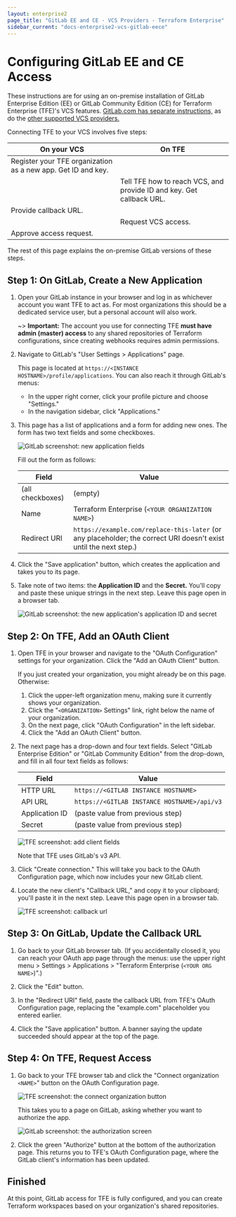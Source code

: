 ```yaml
---
layout: enterprise2
page_title: "GitLab EE and CE - VCS Providers - Terraform Enterprise"
sidebar_current: "docs-enterprise2-vcs-gitlab-eece"
---
```


# Configuring GitLab EE and CE Access

These instructions are for using an on-premise installation of GitLab Enterprise Edition (EE) or GitLab Community Edition (CE) for Terraform Enterprise (TFE)'s VCS features. [GitLab.com has separate instructions,](./gitlab-com.html) as do the [other supported VCS providers.](./index.html)

Connecting TFE to your VCS involves five steps:

On your VCS | On TFE
--|--
Register your TFE organization as a new app. Get ID and key. | &nbsp;
&nbsp; | Tell TFE how to reach VCS, and provide ID and key. Get callback URL.
Provide callback URL. | &nbsp;
&nbsp; | Request VCS access.
Approve access request. | &nbsp;

The rest of this page explains the on-premise GitLab versions of these steps.

## Step 1: On GitLab, Create a New Application

1. Open your GitLab instance in your browser and log in as whichever account you want TFE to act as. For most organizations this should be a dedicated service user, but a personal account will also work.

    ~> **Important:** The account you use for connecting TFE **must have admin (master) access** to any shared repositories of Terraform configurations, since creating webhooks requires admin permissions.

2. Navigate to GitLab's "User Settings > Applications" page.

    This page is located at `https://<INSTANCE HOSTNAME>/profile/applications`. You can also reach it through GitLab's menus:
    - In the upper right corner, click your profile picture and choose "Settings."
    - In the navigation sidebar, click "Applications."

3. This page has a list of applications and a form for adding new ones. The form has two text fields and some checkboxes.

    ![GitLab screenshot: new application fields](./images/gitlab-application-settings.png)

    Fill out the form as follows:

    Field            | Value
    -----------------|--------------------------------------------------
    (all checkboxes) | (empty)
    Name             | Terraform Enterprise (`<YOUR ORGANIZATION NAME>`)
    Redirect URI     | `https://example.com/replace-this-later` (or any placeholder; the correct URI doesn't exist until the next step.)

4. Click the "Save application" button, which creates the application and takes you to its page.

5. Take note of two items: the **Application ID** and the **Secret.** You'll copy and paste these unique strings in the next step. Leave this page open in a browser tab.

    ![GitLab screenshot: the new application's application ID and secret](./images/gitlab-application-created.png)

## Step 2: On TFE, Add an OAuth Client

1. Open TFE in your browser and navigate to the "OAuth Configuration" settings for your organization. Click the "Add an OAuth Client" button.

    If you just created your organization, you might already be on this page. Otherwise:

    1. Click the upper-left organization menu, making sure it currently shows your organization.
    1. Click the "`<ORGANIZATION>` Settings" link, right below the name of your organization.
    1. On the next page, click "OAuth Configuration" in the left sidebar.
    1. Click the "Add an OAuth Client" button.

2. The next page has a drop-down and four text fields. Select "GitLab Enterprise Edition" or "GitLab Community Edition" from the drop-down, and fill in all four text fields as follows:

    Field          | Value
    ---------------|--------------------------------------------
    HTTP URL       | `https://<GITLAB INSTANCE HOSTNAME>`
    API URL        | `https://<GITLAB INSTANCE HOSTNAME>/api/v3`
    Application ID | (paste value from previous step)
    Secret         | (paste value from previous step)

    ![TFE screenshot: add client fields](./images/gitlab-com-tfe-add-client-fields.png)

    Note that TFE uses GitLab's v3 API.

3. Click "Create connection." This will take you back to the OAuth Configuration page, which now includes your new GitLab client.

4. Locate the new client's "Callback URL," and copy it to your clipboard; you'll paste it in the next step. Leave this page open in a browser tab.

    ![TFE screenshot: callback url](./images/gitlab-tfe-callback-url.png)


## Step 3: On GitLab, Update the Callback URL

1. Go back to your GitLab browser tab. (If you accidentally closed it, you can reach your OAuth app page through the menus: use the upper right menu > Settings > Applications > "Terraform Enterprise (`<YOUR ORG NAME>`)".)

2. Click the "Edit" button.

3. In the "Redirect URI" field, paste the callback URL from TFE's OAuth Configuration page, replacing the "example.com" placeholder you entered earlier.

4. Click the "Save application" button. A banner saying the update succeeded should appear at the top of the page.

## Step 4: On TFE, Request Access

1. Go back to your TFE browser tab and click the "Connect organization `<NAME>`" button on the OAuth Configuration page.

    ![TFE screenshot: the connect organization button](./images/tfe-connect-orgname.png)

    This takes you to a page on GitLab, asking whether you want to authorize the app.

    ![GitLab screenshot: the authorization screen](./images/gitlab-authorize.png)

2. Click the green "Authorize" button at the bottom of the authorization page. This returns you to TFE's OAuth Configuration page, where the GitLab client's information has been updated.

## Finished

At this point, GitLab access for TFE is fully configured, and you can create Terraform workspaces based on your organization's shared repositories.

